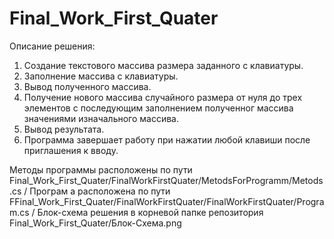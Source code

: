# Final_Work_First_Quater
Описание решения:
1. Создание текстового массива размера заданного с клавиатуры.
2. Заполнение массива с клавиатуры.
3. Вывод полученного массива.
4. Получение нового массива случайного размера от нуля до трех элементов 
с последующим заполнением полученног массива значениями изначального массива.
5. Вывод результата.
6. Программа завершает работу при нажатии любой клавиши после приглашения к вводу.

Методы программы расположены по пути Final_Work_First_Quater/FinalWorkFirstQuater/MetodsForProgramm/Metods.cs /
Програм а расположена по пути FFinal_Work_First_Quater/FinalWorkFirstQuater/FinalWorkFirstQuater/Program.cs /
Блок-схема решения в корневой папке репозитория Final_Work_First_Quater/Блок-Схема.png
